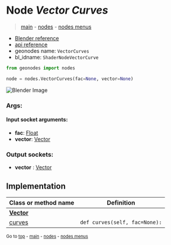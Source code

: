 # Node *Vector Curves*

> [main](../index.md) - [nodes](nodes.md) - [nodes menus](nodes_menus.md)

- [Blender reference](https://docs.blender.org/manual/en/latest/modeling/geometry_nodes/vector/vector_curves.html)
- [api reference](https://docs.blender.org/api/current/bpy.types.ShaderNodeVectorCurve.html)
- geonodes name: `VectorCurves`
- bl_idname: `ShaderNodeVectorCurve`

```python
from geonodes import nodes

node = nodes.VectorCurves(fac=None, vector=None)
```

![Blender Image](https://docs.blender.org/manual/en/latest/_images/node-types_ShaderNodeVectorCurve.webp)

### Args:

#### Input socket arguments:

- **fac**: [Float](Float.md)
- **vector**: [Vector](Vector.md)

### Output sockets:

- **vector** : [Vector](Vector.md)

## Implementation

| Class or method name | Definition |
|----------------------|------------|
| **[Vector](Vector.md)** |
| [curves](Vector.md#curves) | `def curves(self, fac=None):` |

<sub>Go to [top](#node-vector-curves) - [main](../index.md) - [nodes](nodes.md) - [nodes menus](nodes_menus.md)</sub>


